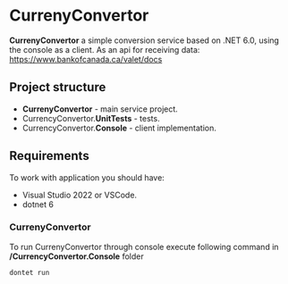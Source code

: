 # CurrenyConvertor
**CurrenyConvertor** a simple conversion service based on .NET 6.0, using the console as a client. As an api for receiving data: https://www.bankofcanada.ca/valet/docs

## Project structure
* **CurrenyConvertor** - main service project.
* CurrencyConvertor.**UnitTests** - tests.
* CurrencyConvertor.**Console** - client implementation.


## Requirements
To work with application you should have:
* Visual Studio 2022 or VSCode.
* dotnet 6

### CurrenyConvertor
To run CurrenyConvertor  through console execute following command in **/CurrencyConvertor.Console** folder
```bash
dontet run